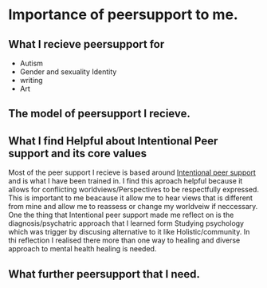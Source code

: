 # Importance of peersupport to me.

## What I recieve peersupport for

- Autism
- Gender and sexuality Identity
- writing
- Art 

## The model of peersupport I recieve. 

## What I find Helpful about Intentional Peer support and its core values 
Most of the peer support I recieve is based around [Intentional peer support](https://intentionalpeersupport.org/) and is what I have been trained in. I find this aproach helpful because it allows for conflicting worldviews/Perspectives to be respectfully expressed. This is important to me beacause it allow me to hear views that is different from mine and allow me to reassess or change my worldveiw if neccessary. One the thing that Intentional peer support made me reflect on is the diagnosis/psychatric approach that I learned form Studying psychology which was trigger by discusing alternative to it like Holistic/community. In thi reflection I realised there more than one way to healing and diverse approach to mental health healing is needed. 





## What further peersupport that I need. 
